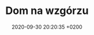 ---
layout: gallery
title:  "Dom na wzgórzu"
description: Super chatka
date:   2020-09-30 20:20:35 +0200
image: assets/images/d_5b.jpg
description: To był wspaniały projekt
images: 
 - d_5b.jpg
 - done_1b.jpg 
 - done_2.jpg
 - gab_1.jpg
---